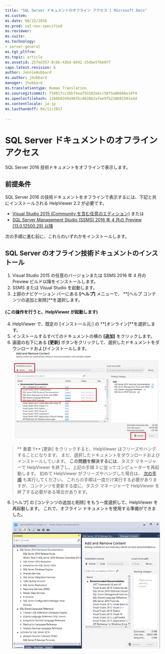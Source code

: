 ```yaml
---
title: "SQL Server ドキュメントのオフライン アクセス | Microsoft Docs"
ms.custom: 
ms.date: 08/22/2016
ms.prod: sql-non-specified
ms.reviewer: 
ms.suite: 
ms.technology:
- server-general
ms.tgt_pltfrm: 
ms.topic: article
ms.assetid: 257ed357-8cbb-43bd-b042-254be5fbb977
caps.latest.revision: 6
author: JennieHubbard
ms.author: jhubbard
manager: jhubbard
ms.translationtype: Human Translation
ms.sourcegitcommit: f3481fcc2bb74eaf93182e6cc58f5a06666e10f4
ms.openlocfilehash: 1266b0249a96fbc4828b2afee9fb218682501e4d
ms.contentlocale: ja-jp
ms.lasthandoff: 04/11/2017

---
```

# <a name="sql-server-documentation-offline-access"></a>SQL Server ドキュメントのオフライン アクセス

SQL Server 2016 技術ドキュメントをオフラインで表示します。
  
## <a name="prerequisites"></a>前提条件
SQL Server 2016 の技術ドキュメントをオフラインで表示するには、下記と共にインストールされる HelpViewer 2.2 が必要です。 
- [Visual Studio 2015 (Community を含む任意のエディション)](https://www.visualstudio.com/products/visual-studio-community-vs.aspx) または
- [SQL Server Management Studio (SSMS) 2016 年 4 月の Preview (13.0.12500.29) 以降](https://msdn.microsoft.com/library/mt238290.aspx)

次の手順に進む前に、これらのいずれかをインストールします。
  
## <a name="install-sql-server-offline-technical-documentation"></a>SQL Server のオフライン技術ドキュメントのインストール 

1. Visual Studio 2015 の任意のバージョンまたは SSMS 2016 年 4 月の Preview ビルド以降をインストールします。 
2. SSMS または Visual Studio を起動します。
3. 上部のナビゲーション バーにある **[ヘルプ]** メニューで、  **[ヘルプ コンテンツの追加と削除]**を選択します。 

#### <a name="this-action-launches-the-helpviewer"></a>(この操作を行うと、HelpViewer が起動します)

4. HelpViewer で、既定の [インストール元:] の **[オンライン]**を選択します。 
5. インストールするすべてのドキュメントの横の **[追加]** をクリックします。
6. 画面の右下にある **[更新]** ボタンをクリックして、選択したドキュメントをダウンロードおよびインストールします。
![オフライン コンテンツの読み込み](../sql-server/media/load-offline-content.png) 

 >** 重要 !!** [更新] をクリックすると、HelpViewer はフリーズやハングすることになります。 まだ、選択したドキュメントをダウンロードおよびインストールしています。 **この問題を解決するには**、タスク マネージャーで HelpViewer を終了し、上記の手順 3 に従ってコンピューターを再起動します。 初めて HelpViewer がフリーズやハングした場合は、 [次の手順](https://msdn.microsoft.com/library/mt654096.aspx) も実行してください。 これらの手順は一度だけ実行する必要がありますが、コンテンツを更新する度に、タスク マネージャーで HelpViewer を終了する必要がある場合があります。  
6. [ヘルプ] の [コンテンツの追加と削除] をもう一度選択して、HelpViewer を再起動します。 これで、オフライン ドキュメントを使用する準備ができました。



   ![オフラインの使用準備完了](../sql-server/media/offline-ready-to-use.png)




